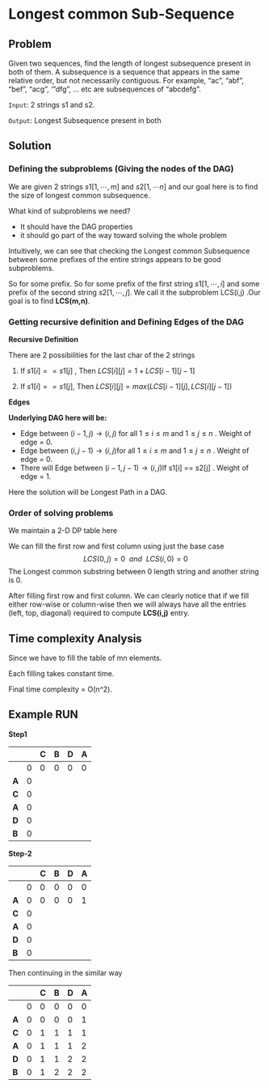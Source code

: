 # Longest common Sub-Sequence

## Problem

Given two sequences, find the length of longest subsequence present in both of them. A subsequence is a sequence that appears in the same relative order, but not necessarily contiguous. For example, “ac”, “abf”, “bef”, “acg”, ‘”dfg”, ... etc are subsequences of “abcdefg”.

`Input`: 2 strings s1 and s2.

`Output`: Longest Subsequence present in both

## Solution

### Defining the subproblems (Giving the nodes of the DAG)

We are given 2 strings $s1[1 , \cdots ,m ]$​​ and $s2[1,\cdots n]$​​​ and our goal here is to find the size of longest common subsequence.

What kind of subproblems we need?

- It should have the DAG properties
- it should go part of the way toward solving the whole problem

Intuitively, we can see that checking the Longest common Subsequence between some prefixes of the entire strings appears to be good subproblems.

So for some prefix. So for some prefix of the first string $s1[1,\cdots,i]$​​ and some prefix of the second string $s2[1,\cdots,j]$​​​. We call it the subproblem LCS(i,j) .Our goal is to find **LCS(m,n)**.

### Getting recursive definition and Defining Edges of the DAG

**Recursive Definition**

There are 2 possibilities for the last char of the 2 strings

1. If $s1[i] == s1[j]$ , Then $LCS[i][j] = 1+ LCS[i-1][j-1]$

2. If $s1[i] == s1[j]$, Then $LCS[i][j] = max(LCS[i-1][j], LCS[i][j-1])$​



**Edges**

**Underlying DAG here will be:**

* Edge between $(i-1, j) \rightarrow (i,j)$ for all $1\le i \le m$ and $1 \le j \le n$ . Weight of edge = 0.
* Edge between $(i, j-1) \rightarrow (i,j)$​ for all $1\le i \le m$​ and $1 \le j \le n$​ . Weight of edge = 0.
* There will Edge between $(i-1, j-1) \rightarrow (i,j)$​ If s1[i] == s2[j] . Weight of edge = 1.

Here the solution will be Longest Path in a DAG.

### Order of solving problems 

We maintain a 2-D DP table here

We can fill the first row and first column using just the base case 
$$
LCS(0,j) = 0 \ \ and \ \ LCS(i,0) = 0
$$
The Longest common substring between 0 length string and another string is 0.

After filling first row and first column. We can clearly notice that if we fill either row-wise or column-wise then we will always have all the entries (left, top, diagonal) required to compute **LCS(i,j)** entry.

## Time complexity Analysis

Since we have to fill the table of mn elements.

Each filling takes constant time.

Final time complexity = O(n^2).

## Example RUN

**Step1**

|       |      | C    | B    | D    | A    |
| ----- | ---- | ---- | ---- | ---- | ---- |
|       | 0    | 0    | 0    | 0    | 0    |
| **A** | 0    |      |      |      |      |
| **C** | 0    |      |      |      |      |
| **A** | 0    |      |      |      |      |
| **D** | 0    |      |      |      |      |
| **B** | 0    |      |      |      |      |

**Step-2**


|       |      | C    | B    | D    | A    |
| ----- | ---- | ---- | ---- | ---- | ---- |
|       | 0    | 0    | 0    | 0    | 0    |
| **A** | 0    | 0    | 0    | 0    | 1    |
| **C** | 0    |      |      |      |      |
| **A** | 0    |      |      |      |      |
| **D** | 0    |      |      |      |      |
| **B** | 0    |      |      |      |      |

Then continuing in the similar way


|       |      | C    | B    | D    | A    |
| ----- | ---- | ---- | ---- | ---- | ---- |
|       | 0    | 0    | 0    | 0    | 0    |
| **A** | 0    | 0    | 0    | 0    | 1    |
| **C** | 0    | 1    | 1    | 1    | 1    |
| **A** | 0    | 1    | 1    | 1    | 2    |
| **D** | 0    | 1    | 1    | 2    | 2    |
| **B** | 0    | 1    | 2    | 2    | 2    |





